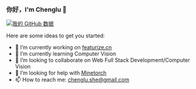 ### 你好，I'm Chenglu 👋

[![我的 GitHub 数据](https://github-readme-stats.vercel.app/api?username=louis-she)]()


Here are some ideas to get you started:

- 🔭 I’m currently working on [featurize.cn](https://featurize.cn)
- 🌱 I’m currently learning Computer Vision
- 👯 I’m looking to collaborate on Web Full Stack Development/Computer Vision
- 🤔 I’m looking for help with [Minetorch](https://github.com/minetorch/minetorch)
- 📫 How to reach me: chenglu.she@gmail.com

